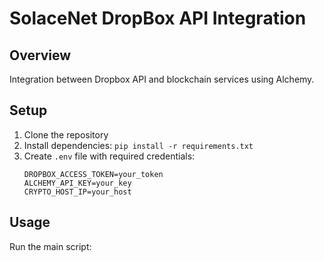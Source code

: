 # SolaceNet DropBox API Integration

## Overview
Integration between Dropbox API and blockchain services using Alchemy.

## Setup
1. Clone the repository
2. Install dependencies: `pip install -r requirements.txt`
3. Create `.env` file with required credentials:
   ```
   DROPBOX_ACCESS_TOKEN=your_token
   ALCHEMY_API_KEY=your_key
   CRYPTO_HOST_IP=your_host
   ```

## Usage
Run the main script:
